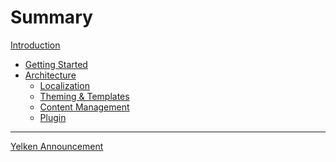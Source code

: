 # Summary

[Introduction](./introduction.md)

- [Getting Started](./getting-started.md)
- [Architecture](./architecture/README.md)
  - [Localization]()
  - [Theming & Templates]()
  - [Content Management]()
  - [Plugin]()

---

[Yelken Announcement](./announcement.md)
